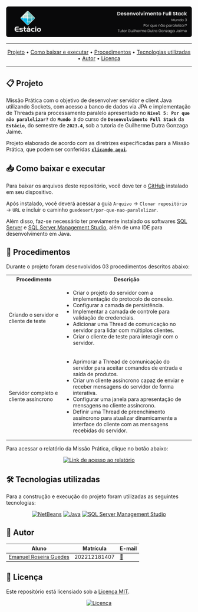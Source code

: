 ![Capa do projeto com logo da Estácio](./.github/capa.svg)

<div align="center">

---

[Projeto](#-projeto) • [Como baixar e executar](#-como-baixar-e-executar) • [Procedimentos](#-procedimentos) • [Tecnologias utilizadas](#-tecnologias-utilizadas) • [Autor](#-autor) • [Licença](#-licença)

---

</div>

## 📋 Projeto

Missão Prática com o objetivo de desenvolver servidor e client Java utilizando Sockets, com acesso a banco de dados via JPA e implementação de Threads para processamento paralelo apresentado no **`Nível 5: Por que não paralelizar?`** do **`Mundo 3`** do curso de **`Desenvolvimento Full Stack`** da **`Estácio`**, do semestre de **`2023.4`**, sob a tutoria de Guilherme Dutra Gonzaga Jaime.

Projeto elaborado de acordo com as diretrizes especificadas para a Missão Prática, que podem ser conferidas [**`clicando aqui`**](https://sway.cloud.microsoft/s/6eQbYBJ7lKlCFXm9/embed).

## 📥 Como baixar e executar

Para baixar os arquivos deste repositório, você deve ter o [GitHub](https://github.com/) instalado em seu dispositivo.

Após instalado, você deverá acessar a guia `Arquivo` → `Clonar repositório` → `URL` e incluir o caminho `guedesert/por-que-nao-paralelizar`.

Além disso, faz-se necessário ter previamente instalado os softwares [SQL Server](https://www.microsoft.com/pt-br/sql-server/sql-server-downloads) e [SQL Server Management Studio](https://learn.microsoft.com/en-us/sql/ssms/download-sql-server-management-studio-ssms?view=sql-server-ver16#download-ssms), além de uma IDE para desenvolvimento em Java.

## 🔗 Procedimentos

Durante o projeto foram desenvolvidos 03 procedimentos descritos abaixo:

<table>
  <tr>
    <th>Procedimento</th>
    <th>Descrição</th>
  </tr>
  <tr>
    <td>Criando o servidor e cliente de teste</td>
    <td>
      <ul>
        <li>Criar o projeto do servidor com a implementação do protocolo de conexão.</li>
        <li>Configurar a camada de persistência.</li>
        <li>Implementar a camada de controle para validação de credenciais.</li>
        <li>Adicionar uma Thread de comunicação no servidor para lidar com múltiplos clientes.</li>
        <li>Criar o cliente de teste para interagir com o servidor.</li>
      </ul>
    </td>
  </tr>
  <tr>
    <td>Servidor completo e cliente assíncrono</td>
    <td>
      <ul>
        <li>Aprimorar a Thread de comunicação do servidor para aceitar comandos de entrada e saída de produtos.</li>
        <li>Criar um cliente assíncrono capaz de enviar e receber mensagens do servidor de forma interativa.</li>
        <li>Configurar uma janela para apresentação de mensagens no cliente assíncrono.</li>
        <li>Definir uma Thread de preenchimento assíncrono para atualizar dinamicamente a interface do cliente com as mensagens recebidas do servidor.</li>
      </ul>
    </td>
  </tr>
</table>

Para acessar o relatório da Missão Prática, clique no botão abaixo:

<div align="center">

[![Link de acesso ao relatório](https://img.shields.io/badge/-Acesse%20o%20relatório-000000?style=for-the-badge)](./Relatório%20da%20Missão%20Prática.pdf)

</div>

## 🛠 Tecnologias utilizadas

Para a construção e execução do projeto foram utilizadas as seguintes tecnologias:

<div align="center">

[![NetBeans](https://img.shields.io/badge/-NetBeans-1B6AC6?style=for-the-badge&logo=apachenetbeanside&logoColor=white)](https://netbeans.apache.org/front/main/download/index.html) [![Java](https://img.shields.io/badge/-Java-e82d2c?style=for-the-badge&logo=java&logoColor=white)](https://www.oracle.com/br/java/technologies/downloads/) [![SQL Server Management Studio](https://img.shields.io/badge/-SQL%20Server%20Management%20Studio-2f2f2f?style=for-the-badge)](https://learn.microsoft.com/en-us/sql/ssms/download-sql-server-management-studio-ssms?view=sql-server-ver16#download-ssms)

</div>

## 👥 Autor

| Aluno                                                  | Matrícula    | E-mail                                      |
| ------------------------------------------------------ | ------------ | ------------------------------------------- |
| [Emanuel Roseira Guedes](https://github.com/guedesert) | 202212181407 | [📧](mailto:202212181407@alunos.estacio.br) |

## 📃 Licença

Este repositório está licensiado sob a [Licença MIT](./LICENSE).

<div align=center>

[![Licença](https://img.shields.io/github/license/guedesert/por-que-nao-paralelizar?style=for-the-badge&color=blue&label=licença)](./LICENSE)

</div>
